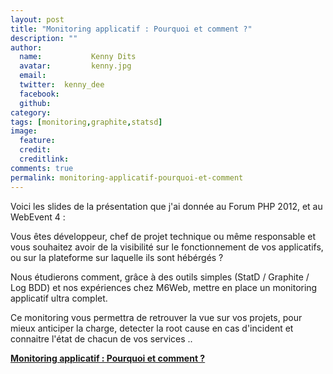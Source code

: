```yaml
---
layout: post
title: "Monitoring applicatif : Pourquoi et comment ?"
description: ""
author:
  name:           Kenny Dits
  avatar:         kenny.jpg
  email:          
  twitter:  kenny_dee      
  facebook:       
  github:    
category: 
tags: [monitoring,graphite,statsd]
image:
  feature: 
  credit: 
  creditlink: 
comments: true  
permalink: monitoring-applicatif-pourquoi-et-comment
---
```


Voici les slides de la présentation que j'ai donnée au Forum PHP 2012, et au WebEvent 4 :

Vous êtes développeur, chef de projet technique ou même responsable et vous souhaitez avoir de la visibilité sur le fonctionnement de vos applicatifs, ou sur la plateforme sur laquelle ils sont hébérgés ?

Nous étudierons comment, grâce à des outils simples (StatD / Graphite / Log BDD) et nos expériences chez M6Web, mettre en place un monitoring applicatif ultra complet.

Ce monitoring vous permettra de retrouver la vue sur vos projets, pour mieux anticiper la charge, detecter la root cause en cas d'incident et connaitre l'état de chacun de vos services ..



**[Monitoring applicatif : Pourquoi et comment ?](http://www.slideshare.net/kennydee/monitoring-applicatif-pourquoi-et-comment "Monitoring applicatif : Pourquoi et comment ?")**<object height="355" id="__sse13336162" width="425"><param name="movie" value="http://static.slidesharecdn.com/swf/ssplayer2.swf?doc=graphitewebeventpartage-120615034124-phpapp01&stripped_title=monitoring-applicatif-pourquoi-et-comment&userName=kennydee"></param><param name="allowFullScreen" value="true"></param><param name="allowScriptAccess" value="always"></param><param name="wmode" value="transparent"></param></object>
